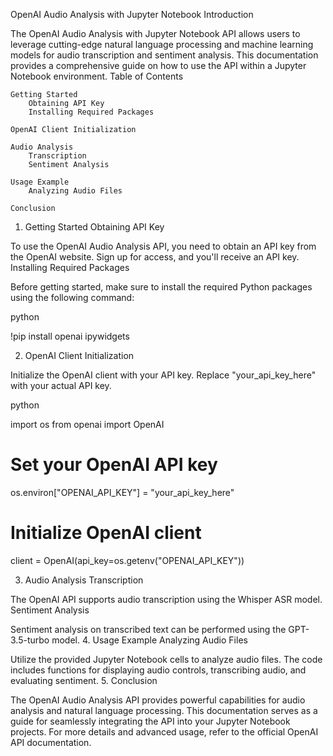 OpenAI Audio Analysis with Jupyter Notebook
Introduction

The OpenAI Audio Analysis with Jupyter Notebook API allows users to leverage cutting-edge natural language processing and machine learning models for audio transcription and sentiment analysis. This documentation provides a comprehensive guide on how to use the API within a Jupyter Notebook environment.
Table of Contents

    Getting Started
        Obtaining API Key
        Installing Required Packages

    OpenAI Client Initialization

    Audio Analysis
        Transcription
        Sentiment Analysis

    Usage Example
        Analyzing Audio Files

    Conclusion

1. Getting Started
Obtaining API Key

To use the OpenAI Audio Analysis API, you need to obtain an API key from the OpenAI website. Sign up for access, and you'll receive an API key.
Installing Required Packages

Before getting started, make sure to install the required Python packages using the following command:

python

!pip install openai ipywidgets

2. OpenAI Client Initialization

Initialize the OpenAI client with your API key. Replace "your_api_key_here" with your actual API key.

python

import os
from openai import OpenAI

# Set your OpenAI API key
os.environ["OPENAI_API_KEY"] = "your_api_key_here"

# Initialize OpenAI client
client = OpenAI(api_key=os.getenv("OPENAI_API_KEY"))

3. Audio Analysis
Transcription

The OpenAI API supports audio transcription using the Whisper ASR model.
Sentiment Analysis

Sentiment analysis on transcribed text can be performed using the GPT-3.5-turbo model.
4. Usage Example
Analyzing Audio Files

Utilize the provided Jupyter Notebook cells to analyze audio files. The code includes functions for displaying audio controls, transcribing audio, and evaluating sentiment.
5. Conclusion

The OpenAI Audio Analysis API provides powerful capabilities for audio analysis and natural language processing. This documentation serves as a guide for seamlessly integrating the API into your Jupyter Notebook projects. For more details and advanced usage, refer to the official OpenAI API documentation.
